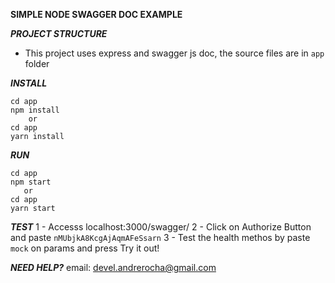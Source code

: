 __SIMPLE NODE SWAGGER DOC EXAMPLE__

___PROJECT STRUCTURE___
 - This project uses express and swagger js doc, the source files are in `app` folder

___INSTALL___
```
cd app
npm install
    or
cd app
yarn install
```
___RUN___
```
cd app
npm start
   or
cd app
yarn start
```

___TEST___
  1 - Accesss localhost:3000/swagger/
  2 - Click on Authorize Button and paste `nMUbjkA8KcgAjAqmAFeSsarn`
  3 - Test the health methos by paste `mock` on params and press Try it out!


___NEED HELP?___
email: devel.andrerocha@gmail.com
